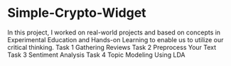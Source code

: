 # Simple-Crypto-Widget
In this project, I worked on real-world projects and based on concepts in Experimental Education and Hands-on Learning to enable us to utilize our critical thinking. 
Task 1 Gathering Reviews
Task 2 Preprocess Your Text
Task 3 Sentiment Analysis
Task 4 Topic Modeling Using LDA
